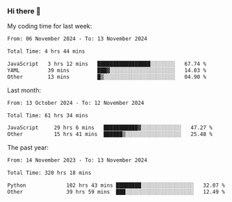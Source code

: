 ### Hi there 👋

My coding time for last week:

<!--START_SECTION:week-->

```txt
From: 06 November 2024 - To: 13 November 2024

Total Time: 4 hrs 44 mins

JavaScript   3 hrs 12 mins   █████████████████░░░░░░░░   67.74 %
YAML         39 mins         ███▓░░░░░░░░░░░░░░░░░░░░░   14.03 %
Other        13 mins         █▒░░░░░░░░░░░░░░░░░░░░░░░   04.90 %
```

<!--END_SECTION:week-->

Last month:

<!--START_SECTION:month-->

```txt
From: 13 October 2024 - To: 12 November 2024

Total Time: 61 hrs 34 mins

JavaScript     29 hrs 6 mins   ███████████▓░░░░░░░░░░░░░   47.27 %
Other          15 hrs 41 mins  ██████▒░░░░░░░░░░░░░░░░░░   25.48 %
```

<!--END_SECTION:month-->

The past year:

<!--START_SECTION:year-->

```txt
From: 14 November 2023 - To: 13 November 2024

Total Time: 320 hrs 18 mins

Python             102 hrs 43 mins ████████░░░░░░░░░░░░░░░░░   32.07 %
Other              39 hrs 59 mins  ███░░░░░░░░░░░░░░░░░░░░░░   12.49 %
```

<!--END_SECTION:year-->
